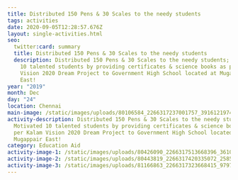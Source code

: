 ```yaml
---
title: Distributed 150 Pens & 30 Scales to the needy students
tags: activities
date: 2020-09-05T12:28:57.676Z
layout: single-activities.html
seo:
  twitter:card: summary
  title: Distributed 150 Pens & 30 Scales to the needy students
  description: Distributed 150 Pens & 30 Scales to the needy students; Motivated
    10 talented students by providing certificates & science books as per Kalam
    Vision 2020 Dream Project to Government High School located at Mugappair
    East!
year: "2019"
month: Dec
day: "24"
location: Chennai
main-image: /static/images/uploads/80106584_2266317237001757_391612197471518720_o_2266317230335091.jpg
activity-description: Distributed 150 Pens & 30 Scales to the needy students;
  Motivated 10 talented students by providing certificates & science books as
  per Kalam Vision 2020 Dream Project to Government High School located at
  Mugappair East!
category: Education Aid
activity-image-1: /static/images/uploads/80426090_2266317513668396_361017788212445184_o_2266317510335063.jpg
activity-image-2: /static/images/uploads/80443819_2266317420335072_2585708545714421760_o_2266317417001739.jpg
activity-image-3: /static/images/uploads/81166863_2266317323668415_979790565451235328_o_2266317320335082.jpg
---
```

